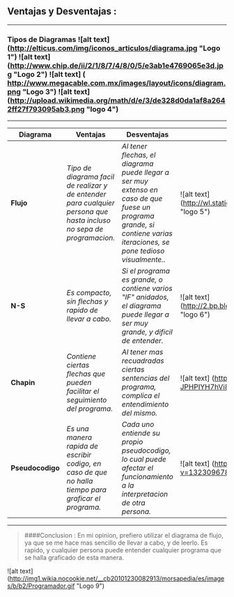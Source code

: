 ## Ventajas y Desventajas :
---
### Tipos de Diagramas  ![alt text] (http://elticus.com/img/iconos_articulos/diagrama.jpg "Logo 1")  ![alt text] (http://www.chip.de/ii/2/1/8/7/4/8/0/5/e3ab1e4769065e3d.jpg "Logo 2") ![alt text] ( http://www.megacable.com.mx/images/layout/icons/diagram.png "Logo 3") ![alt text] (http://upload.wikimedia.org/math/d/e/3/de328d0da1af8a2642ff27f793095ab3.png "logo 4") 
---

| Diagrama | Ventajas | Desventajas |Ejemplo|
|---|---|---|---|
|**Flujo**| _Tipo de diagrama facil de realizar y de entender para cualquier persona que hasta incluso no sepa de programacion._ | _Al tener flechas, el diagrama puede llegar a ser muy extenso en caso de que fuese un programa grande, si contiene varias iteraciones, se pone tedioso visualmente.._ |![alt text] (http://wl.static.fotolia.com/jpg/00/27/66/50/400_F_27665031_gJde82XyesywN4aXMad8WoTh0M4kHzRo.jpg "logo 5") |
|**N-S** | _Es compacto, sin flechas y rapido de llevar a cabo._ | _Si el programa es grande, o contiene varios "IF" anidados, el diagrama puede llegar a ser muy grande, y dificil de entender._ | ![alt text] (http://2.bp.blogspot.com/_jJOU7jLTQy0/TKtoL31AqXI/AAAAAAAAAAw/rS_trtOxN2Q/s1600/mayormenor1.png "logo 6")|
|  **Chapin**  | _Contiene ciertas flechas que pueden facilitar el seguimiento del programa._ | _Al tener mas recuadradas ciertas sentencias del programa, complica el entendimiento del mismo._ |![alt text] (https://lh4.googleusercontent.com/6gGqnLt8cBRkK2sGV94ejd2uGLyumLXthJ5U4_Fckae2Q-JPHPIYH7hVi89hYct5JIBwIHoCo0OwdVnXZ-r7hCjri7l98fwN1mXsfe_-dYdsnZi95aONFyFa0dPN-pSt "logo 7")|
|**Pseudocodigo** | _Es una manera rapida de escribir codigo, en caso de que no halla tiempo para graficar el programa._ | _Cada uno entiende su propio pseudocodigo, lo cual puede afectar el funcionamiento a la interpretacion de otra persona._| ![alt text] (http://algoritmos.bligoo.es/media/users/17/898521/images/public/186581/pseudocodigo.jpg?v=1323096784841 "logo 8")|

---
>####Conclusion : 
>En mi opinion, prefiero utilizar el diagrama de flujo, ya que se me hace mas sencillo de llevar a cabo, y de leerlo. Es rapido, y cualquier persona puede entender cualquier programa que se halla graficado de esta manera.

![alt text] (http://img1.wikia.nocookie.net/__cb20101230082913/morsapedia/es/images/b/b2/Programador.gif "Logo 9")
